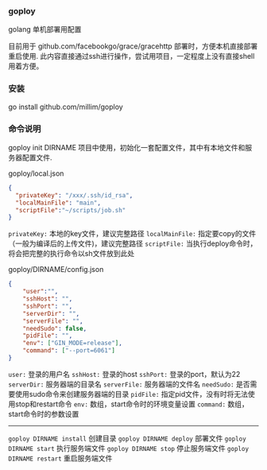 ### goploy 
golang 单机部署用配置

目前用于 github.com/facebookgo/grace/gracehttp 部署时，方便本机直接部署重启使用.
此内容直接通过ssh进行操作，尝试用项目，一定程度上没有直接shell用着方便。

### 安装
go install github.com/millim/goploy

### 命令说明
goploy init DIRNAME 
项目中使用，初始化一套配置文件，其中有本地文件和服务器配置文件.

goploy/local.json
```json
{
  "privateKey": "/xxx/.ssh/id_rsa",
  "localMainFile": "main",
  "scriptFile":"~/scripts/job.sh"
}
```
`privateKey:` 本地的key文件，建议完整路径
`localMainFile:` 指定要copy的文件（一般为编译后的上传文件)，建议完整路径
`scriptFile:` 当执行deploy命令时，将会把完整的执行命令以sh文件放到此处

goploy/DIRNAME/config.json
```json
{
	"user":"",
	"sshHost": "",
	"sshPort": "",
	"serverDir": "",
	"serverFile": "",
	"needSudo": false,
	"pidFile": "",
	"env": ["GIN_MODE=release"],
	"command": ["--port=6061"]
}
```
`user:` 登录的用户名
`sshHost:` 登录的host
`sshPort:` 登录的port，默认为22
`serverDir:` 服务器端的目录名
`serverFile:` 服务器端的文件名
`needSudo:` 是否需要使用sudo命令来创建服务器端的目录
`pidFile:` 指定pid文件，没有时将无法使用stop和restart命令
`env:` 数组，start命令时的环境变量设置
`command:` 数组，start命令时的参数设置

---

`goploy DIRNAME install` 创建目录
`goploy DIRNAME deploy`  部署文件
`goploy DIRNAME start`   执行服务端文件
`goploy DIRNAME stop`    停止服务端文件
`goploy DIRNAME restart` 重启服务端文件